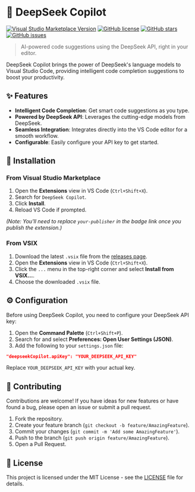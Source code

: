 # 🤖 DeepSeek Copilot

[![Visual Studio Marketplace Version](https://img.shields.io/visual-studio-marketplace/v/your-publisher.deepseek-copilot?style=for-the-badge&label=VS%20Marketplace)](https://marketplace.visualstudio.com/items?itemName=your-publisher.deepseek-copilot)
[![GitHub license](https://img.shields.io/github/license/alamin247khan/deepseek-copilot?style=for-the-badge)](https://github.com/alamin247khan/deepseek-copilot/blob/main/LICENSE)
[![GitHub stars](https://img.shields.io/github/stars/alamin247khan/deepseek-copilot?style=for-the-badge)](https://github.com/alamin247khan/deepseek-copilot/stargazers)
[![GitHub issues](https://img.shields.io/github/issues/alamin247khan/deepseek-copilot?style=for-the-badge)](https://github.com/alamin247khan/deepseek-copilot/issues)

> AI-powered code suggestions using the DeepSeek API, right in your editor.

DeepSeek Copilot brings the power of DeepSeek's language models to Visual Studio Code, providing intelligent code completion suggestions to boost your productivity.

## ✨ Features

- **Intelligent Code Completion**: Get smart code suggestions as you type.
- **Powered by DeepSeek API**: Leverages the cutting-edge models from DeepSeek.
- **Seamless Integration**: Integrates directly into the VS Code editor for a smooth workflow.
- **Configurable**: Easily configure your API key to get started.

## 🚀 Installation

### From Visual Studio Marketplace

1.  Open the **Extensions** view in VS Code (`Ctrl+Shift+X`).
2.  Search for `DeepSeek Copilot`.
3.  Click **Install**.
4.  Reload VS Code if prompted.

*(Note: You'll need to replace `your-publisher` in the badge link once you publish the extension.)*

### From VSIX

1.  Download the latest `.vsix` file from the [releases page](https://github.com/alamin247khan/deepseek-copilot/releases).
2.  Open the **Extensions** view in VS Code (`Ctrl+Shift+X`).
3.  Click the `...` menu in the top-right corner and select **Install from VSIX...**.
4.  Choose the downloaded `.vsix` file.

## ⚙️ Configuration

Before using DeepSeek Copilot, you need to configure your DeepSeek API key:

1.  Open the **Command Palette** (`Ctrl+Shift+P`).
2.  Search for and select **Preferences: Open User Settings (JSON)**.
3.  Add the following to your `settings.json` file:

```json
"deepseekCopilot.apiKey": "YOUR_DEEPSEEK_API_KEY"
```

Replace `YOUR_DEEPSEEK_API_KEY` with your actual key.

## 🤝 Contributing

Contributions are welcome! If you have ideas for new features or have found a bug, please open an issue or submit a pull request.

1.  Fork the repository.
2.  Create your feature branch (`git checkout -b feature/AmazingFeature`).
3.  Commit your changes (`git commit -m 'Add some AmazingFeature'`).
4.  Push to the branch (`git push origin feature/AmazingFeature`).
5.  Open a Pull Request.

## 📄 License

This project is licensed under the MIT License - see the [LICENSE](LICENSE) file for details. 